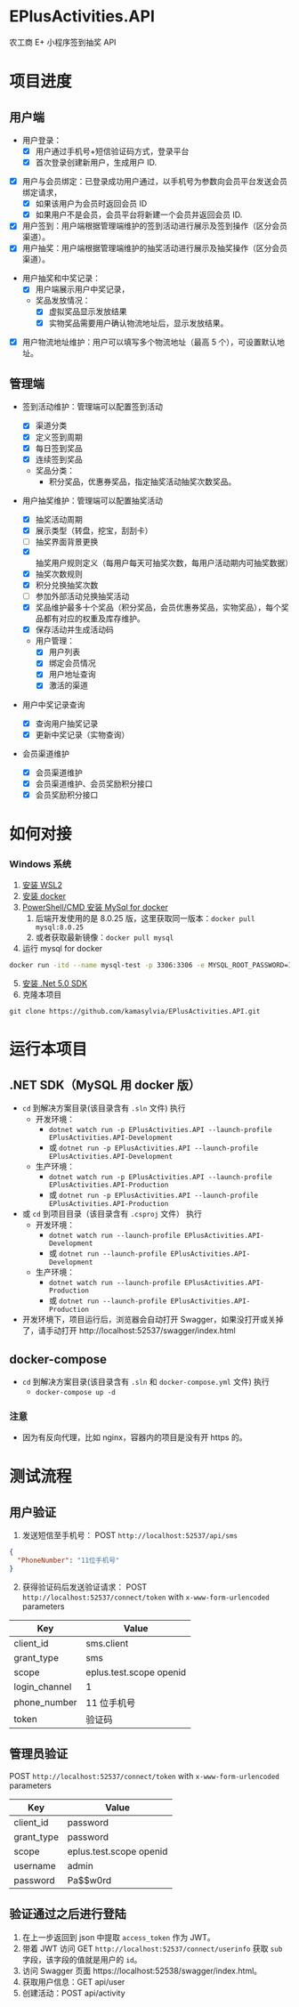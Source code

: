 # EPlusActivities.API

农工商 E+ 小程序签到抽奖 API

# 项目进度

## 用户端

- 用户登录：
  - [x] 用户通过手机号+短信验证码方式，登录平台
  - [x] 首次登录创建新用户，生成用户 ID.
- [x] 用户与会员绑定：已登录成功用户通过，以手机号为参数向会员平台发送会员绑定请求，
  - [x] 如果该用户为会员时返回会员 ID
  - [x] 如果用户不是会员，会员平台将新建一个会员并返回会员 ID.
- [x] 用户签到：用户端根据管理端维护的签到活动进行展示及签到操作（区分会员渠道）。
- [x] 用户抽奖：用户端根据管理端维护的抽奖活动进行展示及抽奖操作（区分会员渠道）。
- 用户抽奖和中奖记录：
  - [x] 用户端展示用户中奖记录，
  - 奖品发放情况：
    - [x] 虚拟奖品显示发放结果
    - [x] 实物奖品需要用户确认物流地址后，显示发放结果。
- [x] 用户物流地址维护：用户可以填写多个物流地址（最高 5 个），可设置默认地址。

## 管理端

- 签到活动维护：管理端可以配置签到活动

  - [x] 渠道分类
  - [x] 定义签到周期
  - [x] 每日签到奖品
  - [x] 连续签到奖品
  - 奖品分类：
    - 积分奖品，优惠券奖品，指定抽奖活动抽奖次数奖品。

- 用户抽奖维护：管理端可以配置抽奖活动

  - [x] 抽奖活动周期
  - [x] 展示类型（转盘，挖宝，刮刮卡）
  - [ ] 抽奖界面背景更换
  - [x] 抽奖用户规则定义（每用户每天可抽奖次数，每用户活动期内可抽奖数据）
  - [x] 抽奖次数规则
  - [x] 积分兑换抽奖次数
  - [ ] 参加外部活动兑换抽奖活动
  - [x] 奖品维护最多十个奖品（积分奖品，会员优惠券奖品，实物奖品），每个奖品都有对应的权重及库存维护。
  - [x] 保存活动并生成活动码

  - 用户管理：
    - [x] 用户列表
    - [x] 绑定会员情况
    - [x] 用户地址查询
    - [x] 激活的渠道

- 用户中奖记录查询

  - [x] 查询用户抽奖记录
  - [x] 更新中奖记录（实物查询）

- 会员渠道维护
  - [x] 会员渠道维护
  - [x] 会员渠道维护、会员奖励积分接口
  - [x] 会员奖励积分接口

# 如何对接

### Windows 系统

1. [安装 WSL2](https://docs.microsoft.com/zh-cn/windows/wsl/install-win10)
2. [安装 docker](https://www.docker.com/)
3. [PowerShell/CMD 安装 MySql for docker](https://hub.docker.com/_/mysql/)
   1. 后端开发使用的是 8.0.25 版，这里获取同一版本：`docker pull mysql:8.0.25`
   2. 或者获取最新镜像：`docker pull mysql`
4. 运行 mysql for docker

```sh
docker run -itd --name mysql-test -p 3306:3306 -e MYSQL_ROOT_PASSWORD=123456 mysql
```

5. [安装 .Net 5.0 SDK](https://dotnet.microsoft.com/download)
6. 克隆本项目

```
git clone https://github.com/kamasylvia/EPlusActivities.API.git
```

# 运行本项目
## .NET SDK（MySQL 用 docker 版）
- `cd` 到解决方案目录(该目录含有 `.sln` 文件) 执行
    - 开发环境：
        - `dotnet watch run -p EPlusActivities.API --launch-profile EPlusActivities.API-Development` 
        - 或 `dotnet run -p EPlusActivities.API --launch-profile EPlusActivities.API-Development`
    - 生产环境：
        - `dotnet watch run -p EPlusActivities.API --launch-profile EPlusActivities.API-Production` 
        - 或 `dotnet run -p EPlusActivities.API --launch-profile EPlusActivities.API-Production`
- 或 `cd` 到项目目录（该目录含有 `.csproj` 文件） 执行
    - 开发环境：
        - `dotnet watch run --launch-profile EPlusActivities.API-Development` 
        - 或 `dotnet run --launch-profile EPlusActivities.API-Development`
    - 生产环境：
        - `dotnet watch run --launch-profile EPlusActivities.API-Production` 
        - 或 `dotnet run --launch-profile EPlusActivities.API-Production`
- 开发环境下，项目运行后，浏览器会自动打开 Swagger，如果没打开或关掉了，请手动打开 http://localhost:52537/swagger/index.html

## docker-compose
- `cd` 到解决方案目录(该目录含有 `.sln` 和 `docker-compose.yml` 文件) 执行
    - `docker-compose up -d`
### 注意
- 因为有反向代理，比如 nginx，容器内的项目是没有开 https 的。
# 测试流程

## 用户验证

1. 发送短信至手机号： POST `http://localhost:52537/api/sms`

```json
{
  "PhoneNumber": "11位手机号"
}
```

2. 获得验证码后发送验证请求： POST `http://localhost:52537/connect/token` with `x-www-form-urlencoded` parameters

| Key           | Value                   |
| ------------- | ----------------------- |
| client_id     | sms.client              |
| grant_type    | sms                     |
| scope         | eplus.test.scope openid |
| login_channel | 1                       |
| phone_number  | 11 位手机号             |
| token         | 验证码                  |

## 管理员验证

POST `http://localhost:52537/connect/token` with `x-www-form-urlencoded` parameters

| Key        | Value                   |
| ---------- | ----------------------- |
| client_id  | password                |
| grant_type | password                |
| scope      | eplus.test.scope openid |
| username   | admin                   |
| password   | Pa\$\$w0rd              |

## 验证通过之后进行登陆

1. 在上一步返回到 json 中提取 `access_token` 作为 JWT。
2. 带着 JWT 访问 GET `http://localhost:52537/connect/userinfo` 获取 `sub` 字段，该字段的值就是用户的 `id`。
3. 访问 Swagger 页面 https://localhost:52538/swagger/index.html。
4. 获取用户信息：GET api/user
5. 创建活动：POST api/activity
